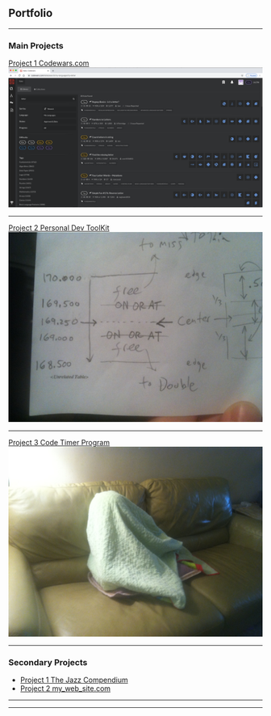 ## Portfolio

---

### Main Projects

[Project 1 Codewars.com](/alternate_page)
<img src="images/codewars kata.png?raw=true"/>

---
[Project 2 Personal Dev ToolKit](/pdf/sample_presentation.pdf)
<img src="images/IMG_6140.JPG?raw=true"/>

---
[Project 3 Code Timer Program](http://example.com/)
<img src="images/IMG_6139.JPG?raw=true"/>

---

### Secondary Projects

- [Project 1 The Jazz Compendium](http://example.com/)
- [Project 2 my_web_site.com](http://example.com/)

---




---

